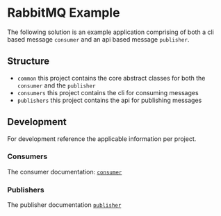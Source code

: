 # RabbitMQ Example

The following solution is an example application comprising of both a cli based
message `consumer` and an api based message `publisher`.

## Structure

- `common` this project contains the core abstract classes for both the
`consumer` and the `publisher`
- `consumers` this project contains the cli for consuming messages
- `publishers` this project contains the api for publishing messages

## Development

For development reference the applicable information per project.

### Consumers

 The consumer documentation: [`consumer`](consumers/README.md)

### Publishers

 The publisher documentation [`publisher`](publishers/README.md)
